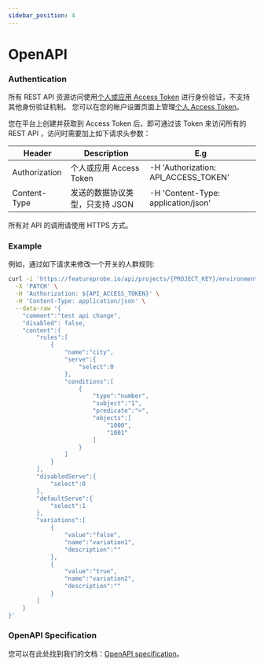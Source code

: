 ```yaml
---
sidebar_position: 4
---
```


# OpenAPI

### Authentication

所有 REST API 资源访问使用[个人或应用 Access Token](/how-to/platform/token) 进行身份验证，不支持其他身份验证机制。 您可以在您的帐户设置页面上管理[个人 Access Token](/how-to/platform/token#个人tokens)。

您在平台上创建并获取到 Access Token 后，即可通过该 Token 来访问所有的 REST API ，访问时需要加上如下请求头参数：

| **Header**    | **Description**                 | E.g                                  |
| ------------- | ------------------------------- | ------------------------------------ |
| Authorization | 个人或应用 Access Token         | -H 'Authorization: API_ACCESS_TOKEN' |
| Content-Type  | 发送的数据协议类型，只支持 JSON | -H 'Content-Type: application/json'  |

所有对 API 的调用请使用 HTTPS 方式。

### Example

例如，通过如下请求来修改一个开关的人群规则:

```bash
curl -i 'https://featureprobe.io/api/projects/{PROJECT_KEY}/environments/{ENV_KEY}/toggles/{TOGGLE_KEY}/targeting' \
  -X 'PATCH' \
  -H 'Authorization: ${API_ACCESS_TOKEN}' \
  -H 'Content-Type: application/json' \
  --data-raw '{
    "comment":"test api change",
    "disabled": false,
    "content":{
        "rules":[
            {
                "name":"city",
                "serve":{
                    "select":0
                },
                "conditions":[
                    {
                        "type":"number",
                        "subject":"1",
                        "predicate":">",
                        "objects":[
                            "1000",
                            "1001"
                        ]
                    }
                ]
            }
        ],
        "disabledServe":{
            "select":0
        },
        "defaultServe":{
            "select":1
        },
        "variations":[
            {
                "value":"false",
                "name":"variation1",
                "description":""
            },
            {
                "value":"true",
                "name":"variation2",
                "description":""
            }
        ]
    }
}'
```

### OpenAPI Specification

您可以在此处找到我们的文档：[OpenAPI specification](https://featureprobe.io/api-docs)。